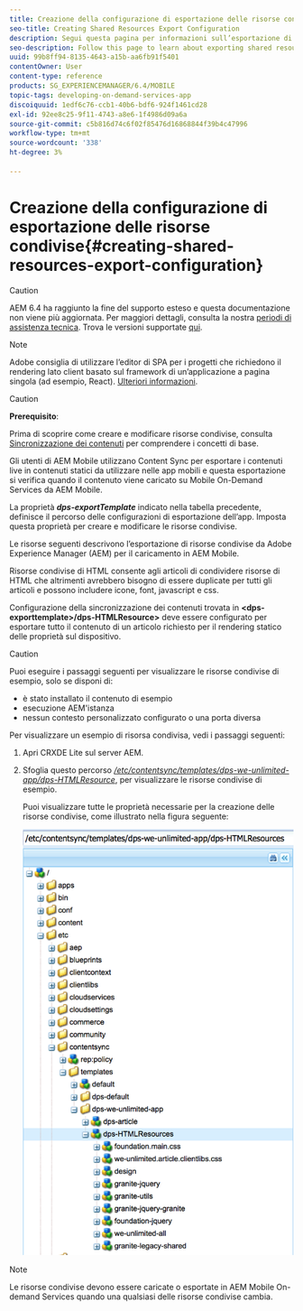 ```yaml
---
title: Creazione della configurazione di esportazione delle risorse condivise
seo-title: Creating Shared Resources Export Configuration
description: Segui questa pagina per informazioni sull’esportazione di risorse condivise da Adobe Experience Manager (AEM) per il caricamento in AEM Mobile.
seo-description: Follow this page to learn about exporting shared resources from Adobe Experience Manager (AEM) for upload to AEM Mobile.
uuid: 99b8ff94-8135-4643-a15b-aa6fb91f5401
contentOwner: User
content-type: reference
products: SG_EXPERIENCEMANAGER/6.4/MOBILE
topic-tags: developing-on-demand-services-app
discoiquuid: 1edf6c76-ccb1-40b6-bdf6-924f1461cd28
exl-id: 92ee8c25-9f11-4743-a8e6-1f4986d09a6a
source-git-commit: c5b816d74c6f02f85476d16868844f39b4c47996
workflow-type: tm+mt
source-wordcount: '338'
ht-degree: 3%

---
```


# Creazione della configurazione di esportazione delle risorse condivise{#creating-shared-resources-export-configuration}

>[!CAUTION]
>
>AEM 6.4 ha raggiunto la fine del supporto esteso e questa documentazione non viene più aggiornata. Per maggiori dettagli, consulta la nostra [periodi di assistenza tecnica](https://helpx.adobe.com/it/support/programs/eol-matrix.html). Trova le versioni supportate [qui](https://experienceleague.adobe.com/docs/).

>[!NOTE]
>
>Adobe consiglia di utilizzare l’editor di SPA per i progetti che richiedono il rendering lato client basato sul framework di un’applicazione a pagina singola (ad esempio, React). [Ulteriori informazioni](/help/sites-developing/spa-overview.md).

>[!CAUTION]
>
>**Prerequisito**:
>
>Prima di scoprire come creare e modificare risorse condivise, consulta [Sincronizzazione dei contenuti](/help/mobile/mobile-ondemand-contentsync.md) per comprendere i concetti di base.

Gli utenti di AEM Mobile utilizzano Content Sync per esportare i contenuti live in contenuti statici da utilizzare nelle app mobili e questa esportazione si verifica quando il contenuto viene caricato su Mobile On-Demand Services da AEM Mobile.

La proprietà ***dps-exportTemplate*** indicato nella tabella precedente, definisce il percorso delle configurazioni di esportazione dell’app. Imposta questa proprietà per creare e modificare le risorse condivise.

Le risorse seguenti descrivono l’esportazione di risorse condivise da Adobe Experience Manager (AEM) per il caricamento in AEM Mobile.

Risorse condivise di HTML consente agli articoli di condividere risorse di HTML che altrimenti avrebbero bisogno di essere duplicate per tutti gli articoli e possono includere icone, font, javascript e css.

Configurazione della sincronizzazione dei contenuti trovata in **&lt;dps-exporttemplate>/dps-HTMLResource>** deve essere configurato per esportare tutto il contenuto di un articolo richiesto per il rendering statico delle proprietà sul dispositivo.

>[!CAUTION]
>
>Puoi eseguire i passaggi seguenti per visualizzare le risorse condivise di esempio, solo se disponi di:
>
>* è stato installato il contenuto di esempio
>* esecuzione AEM&#39;istanza
>* nessun contesto personalizzato configurato o una porta diversa
>


Per visualizzare un esempio di risorsa condivisa, vedi i passaggi seguenti:

1. Apri CRXDE Lite sul server AEM.
1. Sfoglia questo percorso *[/etc/contentsync/templates/dps-we-unlimited-app/dps-HTMLResource](http://localhost:4502/crx/de/index.jsp#/etc/contentsync/templates/dps-we-unlimited-app/dps-HTMLResources)*, per visualizzare le risorse condivise di esempio.

   Puoi visualizzare tutte le proprietà necessarie per la creazione delle risorse condivise, come illustrato nella figura seguente:

   ![chlimage_1-145](assets/chlimage_1-145.png)

>[!NOTE]
>
>Le risorse condivise devono essere caricate o esportate in AEM Mobile On-demand Services quando una qualsiasi delle risorse condivise cambia.

